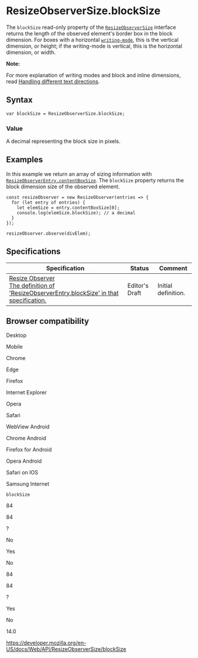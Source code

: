 # ResizeObserverSize.blockSize

The `blockSize` read-only property of the [`ResizeObserverSize`](../resizeobserversize) interface returns the length of the observed element's border box in the block dimension. For boxes with a horizontal [`writing-mode`](https://developer.mozilla.org/en-US/docs/Web/CSS/writing-mode), this is the vertical dimension, or height; if the writing-mode is vertical, this is the horizontal dimension, or width.

**Note:**

For more explanation of writing modes and block and inline dimensions, read [Handling different text directions](https://developer.mozilla.org/en-US/docs/Learn/CSS/Building_blocks/Handling_different_text_directions).

## Syntax

    var blockSize = ResizeObserverSize.blockSize;

### Value

A decimal representing the block size in pixels.

## Examples

In this example we return an array of sizing information with [`ResizeObserverEntry.contentBoxSize`](../resizeobserverentry/contentboxsize). The `blockSize` property returns the block dimension size of the observed element.

    const resizeObserver = new ResizeObserver(entries => {
      for (let entry of entries) {
        let elemSize = entry.contentBoxSize[0];
        console.log(elemSize.blockSize); // a decimal
      }
    });

    resizeObserver.observe(divElem);

## Specifications

<table><thead><tr class="header"><th>Specification</th><th>Status</th><th>Comment</th></tr></thead><tbody><tr class="odd"><td><a href="https://drafts.csswg.org/resize-observer/#dom-resizeobserversize-blocksize">Resize Observer<br />
<span class="small">The definition of 'ResizeObserverEntry.blockSize' in that specification.</span></a></td><td><span class="spec-ed">Editor's Draft</span></td><td>Initial definition.</td></tr></tbody></table>

## Browser compatibility

Desktop

Mobile

Chrome

Edge

Firefox

Internet Explorer

Opera

Safari

WebView Android

Chrome Android

Firefox for Android

Opera Android

Safari on IOS

Samsung Internet

`blockSize`

84

84

?

No

Yes

No

84

84

?

Yes

No

14.0

<a href="https://developer.mozilla.org/en-US/docs/Web/API/ResizeObserverSize/blockSize" class="_attribution-link">https://developer.mozilla.org/en-US/docs/Web/API/ResizeObserverSize/blockSize</a>
